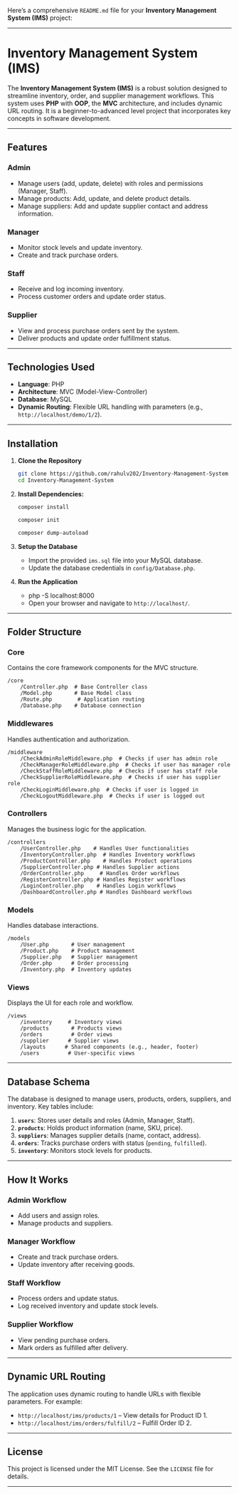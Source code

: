 Here’s a comprehensive `README.md` file for your **Inventory Management System (IMS)** project:

---
# Inventory Management System (IMS)

The **Inventory Management System (IMS)** is a robust solution designed to streamline inventory, order, and supplier management workflows. This system uses **PHP** with **OOP**, the **MVC** architecture, and includes dynamic URL routing. It is a beginner-to-advanced level project that incorporates key concepts in software development.

---

## **Features**

### **Admin**
- Manage users (add, update, delete) with roles and permissions (Manager, Staff).
- Manage products: Add, update, and delete product details.
- Manage suppliers: Add and update supplier contact and address information.

### **Manager**
- Monitor stock levels and update inventory.
- Create and track purchase orders.

### **Staff**
- Receive and log incoming inventory.
- Process customer orders and update order status.

### **Supplier**
- View and process purchase orders sent by the system.
- Deliver products and update order fulfillment status.

---

## **Technologies Used**

- **Language**: PHP
- **Architecture**: MVC (Model-View-Controller)
- **Database**: MySQL
- **Dynamic Routing**: Flexible URL handling with parameters (e.g., `http://localhost/demo/1/2`).

---

## **Installation**

1. **Clone the Repository**
   ```bash
   git clone https://github.com/rahulv202/Inventory-Management-System
   cd Inventory-Management-System
   ```
2. **Install Dependencies:**
     ```bash
   composer install
   ```
    ```bash
   composer init
   ```
    ```bash
   composer dump-autoload
   ```

3. **Setup the Database**
   - Import the provided `ims.sql` file into your MySQL database.
   - Update the database credentials in `config/Database.php`.


3. **Run the Application**
   -    php -S localhost:8000
   - Open your browser and navigate to `http://localhost/`.

---

## **Folder Structure**

### **Core**
Contains the core framework components for the MVC structure.
```
/core
    /Controller.php  # Base Controller class
    /Model.php       # Base Model class
    /Route.php        # Application routing
    /Database.php    # Database connection
```
### **Middlewares** 
Handles authentication and authorization.
```
/middleware
    /CheckAdminRoleMiddleware.php  # Checks if user has admin role
    /CheckManagerRoleMiddleware.php  # Checks if user has manager role
    /CheckStaffRoleMiddleware.php  # Checks if user has staff role
    /CheckSupplierRoleMiddleware.php  # Checks if user has supplier role
    /CheckLoginMiddleware.php  # Checks if user is logged in
    /CheckLogoutMiddleware.php  # Checks if user is logged out
```
### **Controllers**
Manages the business logic for the application.
```
/controllers
    /UserController.php    # Handles User functionalities
    /InventoryController.php  # Handles Inventory workflows
    /ProductController.php    # Handles Product operations
    /SupplierController.php # Handles Supplier actions
    /OrderController.php     # Handles Order workflows
    /RegisterController.php # Handles Register workflows
    /LoginController.php    # Handles Login workflows
    /DashboardController.php # Handles Dashboard workflows
```

### **Models**
Handles database interactions.
```
/models
    /User.php       # User management
    /Product.php    # Product management
    /Supplier.php   # Supplier management
    /Order.php      # Order processing
    /Inventory.php  # Inventory updates
```

### **Views**
Displays the UI for each role and workflow.
```
/views
    /inventory     # Inventory views
    /products       # Products views
    /orders         # Order views
    /supplier      # Supplier views
    /layouts      # Shared components (e.g., header, footer)
    /users         # User-specific views
```

---

## **Database Schema**

The database is designed to manage users, products, orders, suppliers, and inventory. Key tables include:

1. **`users`**: Stores user details and roles (Admin, Manager, Staff).
2. **`products`**: Holds product information (name, SKU, price).
3. **`suppliers`**: Manages supplier details (name, contact, address).
4. **`orders`**: Tracks purchase orders with status (`pending`, `fulfilled`).
5. **`inventory`**: Monitors stock levels for products.

---

## **How It Works**

### **Admin Workflow**
- Add users and assign roles.
- Manage products and suppliers.

### **Manager Workflow**
- Create and track purchase orders.
- Update inventory after receiving goods.

### **Staff Workflow**
- Process orders and update status.
- Log received inventory and update stock levels.

### **Supplier Workflow**
- View pending purchase orders.
- Mark orders as fulfilled after delivery.

---

## **Dynamic URL Routing**

The application uses dynamic routing to handle URLs with flexible parameters. For example:

- `http://localhost/ims/products/1` – View details for Product ID 1.
- `http://localhost/ims/orders/fulfill/2` – Fulfill Order ID 2.


---


## **License**

This project is licensed under the MIT License. See the `LICENSE` file for details.

---


